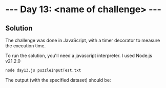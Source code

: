 # --- Day 13: \<name of challenge\> ---

## Solution

The challenge was done in JavaScript, with a timer decorator to measure the execution time.

To run the solution, you'll need a javascript interpreter. I used Node.js v21.2.0

```zsh
node day13.js puzzleInputTest.txt
```

The output (with the specified dataset) should be:

```zsh

```
